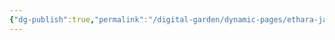 ```yaml
---
{"dg-publish":true,"permalink":"/digital-garden/dynamic-pages/ethara-janda/vallinaayagan-olanganadan-chidambaram-pillai/","dgHomeLink":true,"dgPassFrontmatter":false}
---
```

